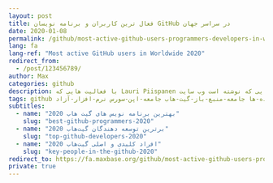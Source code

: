 ```yaml
---
layout: post
title: فعال ترین کاربران و برنامه نویسان GitHub در سراسر جهان
date: 2020-01-08
permalink: /github/most-active-github-users-programmers-developers-in-worldwide-2020-fa/
lang: fa
lang-ref: "Most active GitHub users in Worldwide 2020"
redirect_from:
  - /post/123456789/
author: Max
categories: github
description: با فعالیت هایی که Lauri Piispanen انجام داده است و پروژه هایی که نوشته است وب سایت commits.top با این هدف راه اندازی شده است تا برترین کاربران جامعه گیت هاب در سراسر جهان و هر کشور را مشخص و شناسایی کند.
tags: github گیتهاب گیت-هاب برنامه-نویس توسعه-دهنده فعال-ترین-برنامه-نویس-ها فعال-ترین-توسعه-دهنده-ها جامعه-منبع-باز-گیت-هاب جامعه-اپن-سورس نرم-افزار-آزاد
subtitles:
  - name: "بهترین برنامه نویس های گیت هاب 2020"
    slug: "best-github-programmers-2020"
  - name: "برترین توسعه دهندگان گیت‌هاب 2020"
    slug: "top-github-developers-2020"
  - name: "افراد کلیدی و اصلی گیت‌هاب 2020"
    slug: "key-people-in-the-github-2020"
redirect_to: https://fa.maxbase.org/github/most-active-github-users-programmers-developers-in-worldwide-2020/
private: true
---
```

